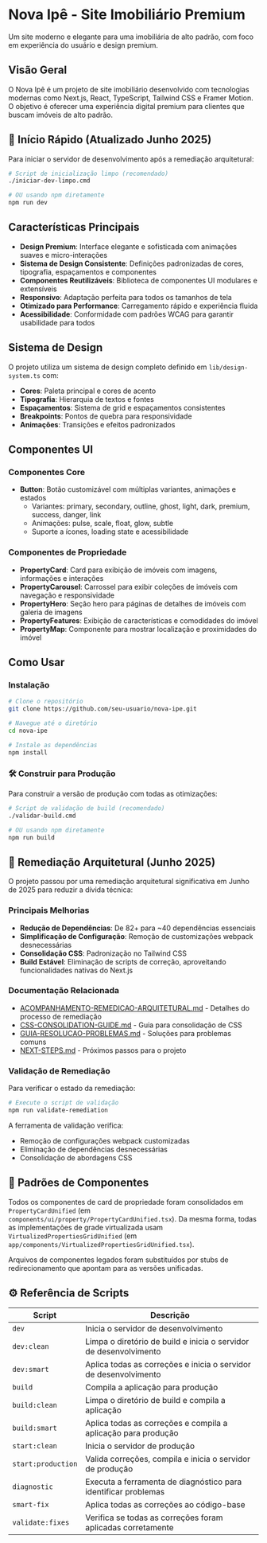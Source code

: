 # Nova Ipê - Site Imobiliário Premium

Um site moderno e elegante para uma imobiliária de alto padrão, com foco em experiência do usuário e design premium.

## Visão Geral

O Nova Ipê é um projeto de site imobiliário desenvolvido com tecnologias modernas como Next.js, React, TypeScript, Tailwind CSS e Framer Motion. O objetivo é oferecer uma experiência digital premium para clientes que buscam imóveis de alto padrão.

## 🚀 Início Rápido (Atualizado Junho 2025)

Para iniciar o servidor de desenvolvimento após a remediação arquitetural:

```bash
# Script de inicialização limpo (recomendado)
./iniciar-dev-limpo.cmd

# OU usando npm diretamente
npm run dev
```

## Características Principais

- **Design Premium**: Interface elegante e sofisticada com animações suaves e micro-interações
- **Sistema de Design Consistente**: Definições padronizadas de cores, tipografia, espaçamentos e componentes
- **Componentes Reutilizáveis**: Biblioteca de componentes UI modulares e extensíveis
- **Responsivo**: Adaptação perfeita para todos os tamanhos de tela
- **Otimizado para Performance**: Carregamento rápido e experiência fluida
- **Acessibilidade**: Conformidade com padrões WCAG para garantir usabilidade para todos

## Sistema de Design

O projeto utiliza um sistema de design completo definido em `lib/design-system.ts` com:

- **Cores**: Paleta principal e cores de acento
- **Tipografia**: Hierarquia de textos e fontes
- **Espaçamentos**: Sistema de grid e espaçamentos consistentes
- **Breakpoints**: Pontos de quebra para responsividade
- **Animações**: Transições e efeitos padronizados

## Componentes UI

### Componentes Core

- **Button**: Botão customizável com múltiplas variantes, animações e estados
  - Variantes: primary, secondary, outline, ghost, light, dark, premium, success, danger, link
  - Animações: pulse, scale, float, glow, subtle
  - Suporte a ícones, loading state e acessibilidade

### Componentes de Propriedade

- **PropertyCard**: Card para exibição de imóveis com imagens, informações e interações
- **PropertyCarousel**: Carrossel para exibir coleções de imóveis com navegação e responsividade
- **PropertyHero**: Seção hero para páginas de detalhes de imóveis com galeria de imagens
- **PropertyFeatures**: Exibição de características e comodidades do imóvel
- **PropertyMap**: Componente para mostrar localização e proximidades do imóvel

## Como Usar

### Instalação

```bash
# Clone o repositório
git clone https://github.com/seu-usuario/nova-ipe.git

# Navegue até o diretório
cd nova-ipe

# Instale as dependências
npm install
```

### 🛠️ Construir para Produção

Para construir a versão de produção com todas as otimizações:

```bash
# Script de validação de build (recomendado)
./validar-build.cmd

# OU usando npm diretamente
npm run build
```

## 📝 Remediação Arquitetural (Junho 2025)

O projeto passou por uma remediação arquitetural significativa em Junho de 2025 para reduzir a dívida técnica:

### Principais Melhorias

- **Redução de Dependências**: De 82+ para ~40 dependências essenciais
- **Simplificação de Configuração**: Remoção de customizações webpack desnecessárias
- **Consolidação CSS**: Padronização no Tailwind CSS
- **Build Estável**: Eliminação de scripts de correção, aproveitando funcionalidades nativas do Next.js

### Documentação Relacionada

- [ACOMPANHAMENTO-REMEDICAO-ARQUITETURAL.md](./ACOMPANHAMENTO-REMEDICAO-ARQUITETURAL.md) - Detalhes do processo de remediação
- [CSS-CONSOLIDATION-GUIDE.md](./CSS-CONSOLIDATION-GUIDE.md) - Guia para consolidação de CSS
- [GUIA-RESOLUCAO-PROBLEMAS.md](./GUIA-RESOLUCAO-PROBLEMAS.md) - Soluções para problemas comuns
- [NEXT-STEPS.md](./NEXT-STEPS.md) - Próximos passos para o projeto

### Validação de Remediação

Para verificar o estado da remediação:

```bash
# Execute o script de validação
npm run validate-remediation
```

A ferramenta de validação verifica:

- Remoção de configurações webpack customizadas
- Eliminação de dependências desnecessárias
- Consolidação de abordagens CSS

## 🧩 Padrões de Componentes

Todos os componentes de card de propriedade foram consolidados em `PropertyCardUnified` (em `components/ui/property/PropertyCardUnified.tsx`). Da mesma forma, todas as implementações de grade virtualizada usam `VirtualizedPropertiesGridUnified` (em `app/components/VirtualizedPropertiesGridUnified.tsx`).

Arquivos de componentes legados foram substituídos por stubs de redirecionamento que apontam para as versões unificadas.

## ⚙️ Referência de Scripts

| Script             | Descrição                                                         |
| ------------------ | ----------------------------------------------------------------- |
| `dev`              | Inicia o servidor de desenvolvimento                              |
| `dev:clean`        | Limpa o diretório de build e inicia o servidor de desenvolvimento |
| `dev:smart`        | Aplica todas as correções e inicia o servidor de desenvolvimento  |
| `build`            | Compila a aplicação para produção                                 |
| `build:clean`      | Limpa o diretório de build e compila a aplicação                  |
| `build:smart`      | Aplica todas as correções e compila a aplicação para produção     |
| `start:clean`      | Inicia o servidor de produção                                     |
| `start:production` | Valida correções, compila e inicia o servidor de produção         |
| `diagnostic`       | Executa a ferramenta de diagnóstico para identificar problemas    |
| `smart-fix`        | Aplica todas as correções ao código-base                          |
| `validate:fixes`   | Verifica se todas as correções foram aplicadas corretamente       |
